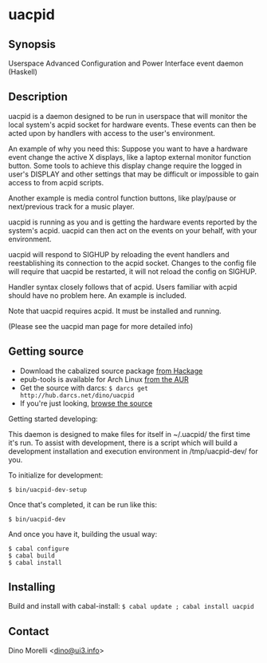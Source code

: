 # uacpid


## Synopsis

Userspace Advanced Configuration and Power Interface event daemon
(Haskell)


## Description

uacpid is a daemon designed to be run in userspace that will monitor
the local system's acpid socket for hardware events. These events can
then be acted upon by handlers with access to the user's environment.

An example of why you need this: Suppose you want to have a hardware
event change the active X displays, like a laptop external monitor
function button. Some tools to achieve this display change require
the logged in user's DISPLAY and other settings that may be difficult
or impossible to gain access to from acpid scripts.

Another example is media control function buttons, like play/pause
or next/previous track for a music player.

uacpid is running as you and is getting the hardware events reported
by the system's acpid. uacpid can then act on the events on your
behalf, with your environment.

uacpid will respond to SIGHUP by reloading the event handlers and
reestablishing its connection to the acpid socket. Changes to the
config file will require that uacpid be restarted, it will not
reload the config on SIGHUP.

Handler syntax closely follows that of acpid. Users familiar with
acpid should have no problem here. An example is included.

Note that uacpid requires acpid. It must be installed and running.

(Please see the uacpid man page for more detailed info) 


## Getting source

- Download the cabalized source package [from Hackage](http://hackage.haskell.org/package/uacpid)
- epub-tools is available for Arch Linux [from the AUR](https://aur.archlinux.org/packages/uacpid/)
- Get the source with darcs: `$ darcs get http://hub.darcs.net/dino/uacpid`
- If you're just looking, [browse the source](http://hub.darcs.net/dino/uacpid)

Getting started developing:

This daemon is designed to make files for itself in ~/.uacpid/ the
first time it's run. To assist with development, there is a script
which will build a development installation and execution environment
in /tmp/uacpid-dev/ for you.

To initialize for development:

    $ bin/uacpid-dev-setup


Once that's completed, it can be run like this:

    $ bin/uacpid-dev

And once you have it, building the usual way:

    $ cabal configure
    $ cabal build
    $ cabal install


## Installing

Build and install with cabal-install:
  `$ cabal update ; cabal install uacpid`


## Contact

Dino Morelli <[dino@ui3.info](mailto:dino@ui3.info)>
